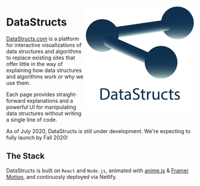 <a href="url"><img src="https://github.com/conormccormack/datastructs/blob/master/assets/darklogotag.png" align="right" height="280" ></a> 

# DataStructs
[DataStructs.com](https://datastructs.com/) is a platform for interactive visualizations of data structures and algorithms to replace existing sites that offer little in the way of explaining how data structures and algorithms work or why we use them. 

Each page provides straight-forward explanations and a powerful UI for manipulating data structures without writing a single line of code.

As of July 2020, DataStructs is still under development. We're expecting to fully launch by Fall 2020!

## The Stack
DataStructs is built on `React` and `Node.js`, animated with [anime.js](https://animejs.com/) & [Framer Motion](https://www.framer.com/motion/), and continuosly deployed via Netlify.
